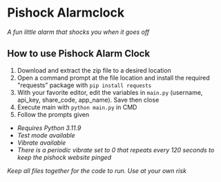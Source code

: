# Pishock Alarmclock
_A fun little alarm that shocks you when it goes off_


## How to use Pishock Alarm Clock

1. Download and extract the zip file to a desired location
2. Open a command prompt at the file location and install the required "requests" package with `pip install requests`
3. With your favorite editor, edit the variables in `main.py` (username, api_key, share_code, app_name). Save then close
4. Execute main with `python main.py` in CMD
5. Follow the prompts given

* _Requires Python 3.11.9_
* _Test mode available_
* _Vibrate available_
* _There is a periodic vibrate set to 0 that repeats every 120 seconds to keep the pishock website pinged_

_Keep all files together for the code to run. Use at your own risk_

